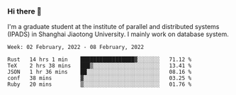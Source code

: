 ### Hi there 👋

I'm a graduate student at the institute of parallel and distributed systems (IPADS) in Shanghai Jiaotong University. I mainly work on database system.

<!--START_SECTION:waka-->
```text
Week: 02 February, 2022 - 08 February, 2022

Rust   14 hrs 1 min    █████████████████▓░░░░░░░   71.12 % 
TeX    2 hrs 38 mins   ███▒░░░░░░░░░░░░░░░░░░░░░   13.41 % 
JSON   1 hr 36 mins    ██░░░░░░░░░░░░░░░░░░░░░░░   08.16 % 
conf   38 mins         ▓░░░░░░░░░░░░░░░░░░░░░░░░   03.25 % 
Ruby   20 mins         ▒░░░░░░░░░░░░░░░░░░░░░░░░   01.76 % 
```
<!--END_SECTION:waka-->

<!--
**yqmmm/yqmmm** is a ✨ _special_ ✨ repository because its `README.md` (this file) appears on your GitHub profile.

Here are some ideas to get you started:

- 🔭 I’m currently working on ...
- 🌱 I’m currently learning ...
- 👯 I’m looking to collaborate on ...
- 🤔 I’m looking for help with ...
- 💬 Ask me about ...
- 📫 How to reach me: ...
- 😄 Pronouns: ...
- ⚡ Fun fact: ...
-->
